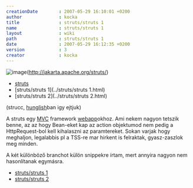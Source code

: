 ```yaml
---
creationDate        : 2007-05-29 16:10:01 +0200 
author              : kocka 
title               : struts/struts 1 
name                : struts/struts 1 
layout              : wiki 
path                : struts/struts 1 
date                : 2007-05-29 16:12:35 +0200 
version             : 3 
creator             : kocka 
---
```

![image](http://struts.apache.org/images/struts.gif)(http://jakarta.apache.org/struts/)


-   [struts](../struts.html)
-   [struts/struts 1](../struts/struts 1.html)
-   [struts/struts 2](../struts/struts 2.html)



(strucc, [hunglish](../hunglish.html)ban igy ejtjuk)

A struts egy [MVC](../MVC.html) framework [webapp](../webapp.html)okhoz. Ami nekem nagyon tetszik benne, az az hogy Bean-eket kap az action objektumod nem pedig a HttpRequest-bol kell kihalaszni az paramtereket. Sokan varjak hogy meghaljon, legalabbis pl a TSS-re mar hirkent is felraktak, gyasz-zaszlok meg minden.

A két különböző branchot külön snippekre írtam, mert annyira nagyon nem hasonlítanak egymásra.

*   [struts/struts 1](../struts/struts%201.html)
*   [struts/struts 2](../struts/struts%202.html)


